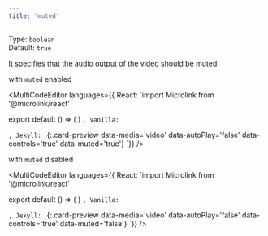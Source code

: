```yaml
---
title: 'muted'
--- 
```


Type: `boolean`<br/>
Default: `true`

It specifies that the audio output of the video should be muted.

with `muted` enabled

<MultiCodeEditor languages={{
  React: `import Microlink from '@microlink/react' 
  
export default () => (
  <Microlink
    url='https://www.instagram.com/p/BvDTdWdnzkj/'
    media='video'
    autoPlay={false}
    controls
    muted
  />
)
`, Vanilla: `
<script>
  document.addEventListener('DOMContentLoaded', function (event) {
    microlink('a', { media: 'video', autoPlay: false, controls: true, muted: true })
  })
</script>
`, Jekyll: `
[](https://www.instagram.com/p/BvDTdWdnzkj/){:.card-preview data-media='video' data-autoPlay='false' data-controls='true' data-muted='true'}
`}} 
/>

<Microlink url='https://www.instagram.com/p/BvDTdWdnzkj/' media='video' autoPlay={false} controls />

with `muted` disabled

<MultiCodeEditor languages={{
  React: `import Microlink from '@microlink/react' 
  
export default () => (
  <Microlink
    url='https://www.instagram.com/p/BvDTdWdnzkj/'
    media='video'
    autoPlay={false}
    controls
    muted={false}
  />
)
`, Vanilla: `
<script>
  document.addEventListener('DOMContentLoaded', function (event) {
    microlink('a', { media: 'video', autoPlay: false, controls: true, muted: false })
  })
</script>
`, Jekyll: `
[](https://www.instagram.com/p/BvDTdWdnzkj/){:.card-preview data-media='video' data-autoPlay='false' data-controls='true' data-muted='false'}
`}} 
/>

<Microlink url='https://www.instagram.com/p/BvDTdWdnzkj/' media='video' autoPlay={false} muted={false} />
